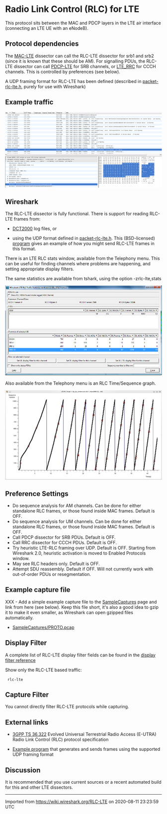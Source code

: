# Radio Link Control (RLC) for LTE

This protocol sits between the MAC and PDCP layers in the LTE air interface (connecting an LTE UE with an eNodeB).

## Protocol dependencies

The [MAC-LTE](/MAC-LTE) dissector can call the RLC-LTE dissector for srb1 and srb2 (since it is known that these should be AM). For signalling PDUs, the RLC-LTE dissector can call [PDCP-LTE](/PDCP-LTE) for SRB channels, or [LTE\_RRC](/LTE_RRC) for CCCH channels. This is controlled by preferences (see below).

A UDP framing format for RLC-LTE has been defined (described in [packet-rlc-lte.h](http://anonsvn.wireshark.org/wireshark/trunk/epan/dissectors/packet-rlc-lte.h), purely for use with Wireshark)

## Example traffic

![rlc\_call.png](uploads/__moin_import__/attachments/RLC-LTE/rlc_call.png "rlc_call.png")

## Wireshark

The RLC-LTE dissector is fully functional. There is support for reading RLC-LTE frames from:

  - [DCT2000](/DCT2000) log files, or

  - using the UDP format defined in [packet-rlc-lte.h](http://anonsvn.wireshark.org/wireshark/trunk/epan/dissectors/packet-rlc-lte.h). This (BSD-licensed) [program](http://www.wireshark.org/~martinm/rlc_lte_logger.c) gives an example of how you might send RLC-LTE frames in this format.

There is an LTE RLC stats window, available from the Telephony menu. This can be useful for finding channels where problems are happening, and setting appropriate display filters.

The same statistics are available from tshark, using the option -zrlc-lte,stats

![rlc\_lte\_stats.png](uploads/__moin_import__/attachments/RLC-LTE/rlc_lte_stats.png "rlc_lte_stats.png")

Also available from the Telephony menu is an RLC Time/Sequence graph.

![rlc\_graph.png](uploads/__moin_import__/attachments/RLC-LTE/rlc_graph.png "rlc_graph.png")

## Preference Settings

  - Do sequence analysis for AM channels. Can be done for either standalone RLC frames, or those found inside MAC frames. Default is OFF.
  - Do sequence analysis for UM channels. Can be done for either standalone RLC frames, or those found inside MAC frames. Default is OFF.
  - Call PDCP dissector for SRB PDUs. Default is OFF.
  - Call RRC dissector for CCCH PDUs. Default is OFF.
  - Try heuristic LTE-RLC framing over UDP. Default is OFF. Starting from Wireshark 2.0, heuristic activation is moved to Enabled Protocols window.
  - May see RLC headers only. Default is OFF.
  - Attempt SDU reassembly. Default if OFF. Will not currently work with out-of-order PDUs or resegmentation.

## Example capture file

XXX - Add a simple example capture file to the [SampleCaptures](/SampleCaptures) page and link from here (see below). Keep this file short, it's also a good idea to gzip it to make it even smaller, as Wireshark can open gzipped files automatically.

  - [SampleCaptures/PROTO.pcap](uploads/__moin_import__/attachments/SampleCaptures/PROTO.pcap)

## Display Filter

A complete list of RLC-LTE display filter fields can be found in the [display filter reference](http://www.wireshark.org/docs/dfref/r/rlc-lte.html)

Show only the RLC-LTE based traffic:

``` 
 rlc-lte 
```

## Capture Filter

You cannot directly filter RLC-LTE protocols while capturing.

## External links

  - [3GPP TS 36.322](http://www.3gpp.org/ftp/Specs/html-info/36322.htm) Evolved Universal Terrestrial Radio Access (E-UTRA) Radio Link Control (RLC) protocol specification

  - [Example program](http://www.wireshark.org/~martinm/rlc_lte_logger.c) that generates and sends frames using the supported UDP framing format

## Discussion

It is recommended that you use current sources or a recent automated build for this and other LTE dissectors.

---

Imported from https://wiki.wireshark.org/RLC-LTE on 2020-08-11 23:23:59 UTC
